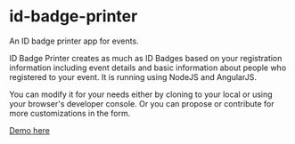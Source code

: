 # id-badge-printer
An ID badge printer app for events.

ID Badge Printer creates as much as ID Badges based on your registration information including event details and basic information about people who registered to your event. 
It is running using NodeJS and AngularJS.

You can modify it for your needs either by cloning to your local or using your browser's developer console. Or you can propose or contribute for more customizations in the form.

[Demo here](https://id-badge-printer.herokuapp.com/)
